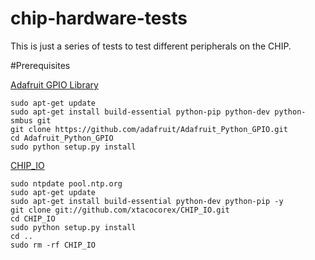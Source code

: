 # chip-hardware-tests

This is just a series of tests to test different peripherals on the CHIP.

#Prerequisites

<a href="https://github.com/xtacocorex/Adafruit_Python_GPIO">Adafruit GPIO Library</a>

````
sudo apt-get update
sudo apt-get install build-essential python-pip python-dev python-smbus git
git clone https://github.com/adafruit/Adafruit_Python_GPIO.git
cd Adafruit_Python_GPIO
sudo python setup.py install
````

<a href="https://github.com/xtacocorex/CHIP_IO">CHIP_IO</a>

````
sudo ntpdate pool.ntp.org
sudo apt-get update
sudo apt-get install build-essential python-dev python-pip -y
git clone git://github.com/xtacocorex/CHIP_IO.git
cd CHIP_IO
sudo python setup.py install
cd ..
sudo rm -rf CHIP_IO
````

